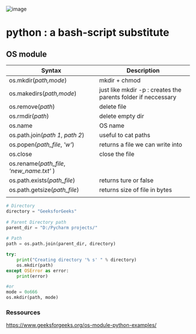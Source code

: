 ![image](https://user-images.githubusercontent.com/97832618/183249983-d0f7122c-d03f-4960-8d8d-d40a42834942.png)
# python : a bash-script substitute 

## **OS module**
| Syntax | Description |
| ----------- | ----------- |
| os.mkdir(*path,mode*) | mkdir + chmod| 
| os.makedirs(*path,mode*) | just like mkdir -p : creates the parents folder if neccessary | 
| os.remove(*path*) | delete file |  
| os.rmdir(*path*) | delete empty dir | 
| os.name | OS name |
| os.path.join(*path 1*, *path 2*) | useful to cat paths  |
| os.popen(*path_file*, *'w'*) | returns a file we can write into  |
|os.close| close the file|
|os.rename(*path_file*, *'new_name.txt'* )| |
|os.path.exists(*path_file*)| returns ture or false|
|os.path.getsize(*path_file*)| returns size of file in bytes|
|||



```python
# Directory 
directory = "GeeksforGeeks"
  
# Parent Directory path 
parent_dir = "D:/Pycharm projects/"
  
# Path 
path = os.path.join(parent_dir, directory) 

try:
    print("Creating directory '% s' " % directory)
    os.mkdir(path)
except OSError as error:
    print(error) 

#or
mode = 0o666
os.mkdir(path, mode)
```




### Ressources

https://www.geeksforgeeks.org/os-module-python-examples/
